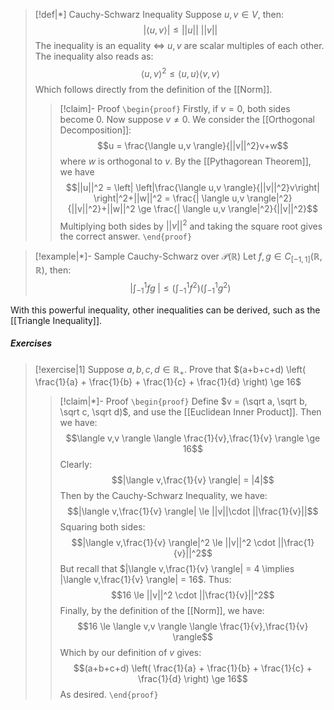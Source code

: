 
>[!def|*] Cauchy-Schwarz Inequality
>Suppose $u,v \in V$, then: $$| \langle u,v \rangle| \le ||u|| \: ||v|| $$The inequality is an equality $\iff$ $u,v$ are scalar multiples of each other. The inequality also reads as: $$\langle u,v \rangle^2 \le \langle u,u \rangle \langle v,v \rangle$$Which follows directly from the definition of the [[Norm]].
>>[!claim]- Proof
>>`\begin{proof}` Firstly, if $v = 0$, both sides become $0$. Now suppose $v \ne 0$. We consider the [[Orthogonal Decomposition]]: $$u = \frac{\langle u,v \rangle}{||v||^2}v+w$$where $w$ is orthogonal to $v$. By the [[Pythagorean Theorem]], we have $$||u||^2 = \left| \left|\frac{\langle u,v \rangle}{||v||^2}v\right| \right|^2+||w||^2 = \frac{| \langle u,v \rangle|^2}{||v||^2}+||w||^2 \ge \frac{| \langle u,v \rangle|^2}{||v||^2}$$Multiplying both sides by $||v||^2$ and taking the square root gives the correct answer.
>>  `\end{proof}`

>[!example|*]- Sample Cauchy-Schwarz over $\mathcal P (\mathbb{R})$
>Let $f,g \in C_{[-1,1]}(\mathbb{R}, \mathbb{R})$, then: $$\left | \int_{-1}^1 fg \;\right| \le \left( \int_{-1}^1 f^2 \right)  \left(  \int_{-1}^1 g^2 \right) $$

With this powerful inequality, other inequalities can be derived, such as the [[Triangle Inequality]]. 

##### Exercises
>[!exercise|1] 
>Suppose $a,b,c,d \in \mathbb{R}_+$. Prove that $(a+b+c+d) \left( \frac{1}{a} + \frac{1}{b} + \frac{1}{c} + \frac{1}{d} \right)  \ge 16$
>>[!claim|*]- Proof
>>`\begin{proof}` 
>>Define $v = (\sqrt a, \sqrt b, \sqrt c, \sqrt d)$, and use the [[Euclidean Inner Product]]. Then we have: $$\langle v,v \rangle \langle \frac{1}{v},\frac{1}{v} \rangle \ge 16$$Clearly: $$|\langle v,\frac{1}{v} \rangle| = |4|$$Then by the Cauchy-Schwarz Inequality, we have: $$|\langle v,\frac{1}{v} \rangle| \le ||v||\cdot ||\frac{1}{v}||$$Squaring both sides: $$|\langle v,\frac{1}{v} \rangle|^2 \le ||v||^2 \cdot ||\frac{1}{v}||^2$$But recall that $|\langle v,\frac{1}{v} \rangle| = 4 \implies |\langle v,\frac{1}{v} \rangle| = 16$. Thus: $$16 \le ||v||^2 \cdot ||\frac{1}{v}||^2$$Finally, by the definition of the [[Norm]], we have: $$16 \le \langle v,v \rangle \langle \frac{1}{v},\frac{1}{v} \rangle$$Which by our definition of $v$ gives: $$(a+b+c+d) \left( \frac{1}{a} + \frac{1}{b} + \frac{1}{c} + \frac{1}{d} \right)  \ge 16$$As desired.
>> `\end{proof}`

